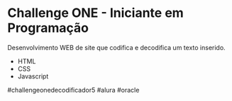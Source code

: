 # Challenge ONE - Iniciante em Programação

Desenvolvimento WEB de site que codifica e decodifica um texto inserido.

* HTML
* CSS
* Javascript

#challengeonedecodificador5
#alura
#oracle
